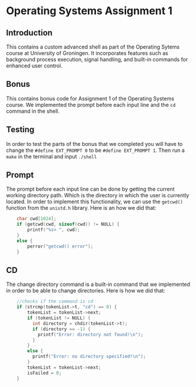 # Operating Systems Assignment 1

## Introduction

This contains a custom advanced shell as part of the Operating Sytems course at University of Groningen. It incorporates features such as background process execution,
signal handling, and built-in commands for enhanced user control.

## Bonus

This contains bonus code for Assignment 1 of the Operating Systems course. We implemented the prompt before each input line and the `cd` command in the shell.

## Testing

In order to test the parts of the bonus that we completed you will have to change the `#define EXT_PROMPT 0` to be `#define EXT_PROMPT 1`. Then run a `make` in the terminal and input `./shell`

## Prompt

The prompt before each input line can be done by getting the current working directory path. Which is the directory in which the user is currently located. In order to implement this functionality, we can use the `getcwd()` function from the `unistd.h` library. Here is an how we did that:

```c
    char cwd[1024];
    if (getcwd(cwd, sizeof(cwd)) != NULL) {
        printf("%s> ", cwd);
    }
    else {
        perror("getcwd() error");
    }
```

## CD

The change directory command is a built-in command that we implemented in order to be able to change directories. Here is how we did that:

```c
    //checks if the command is cd
    if (strcmp(tokenList->t, "cd") == 0) {
        tokenList = tokenList->next;
        if (tokenList != NULL) {
          int directory = chdir(tokenList->t);
          if (directory == -1) {
            printf("Error: directory not found!\n");
          }
        }
        else {
          printf("Error: no directory specified!\n");
        }
        tokenList = tokenList->next;
        isFailed = 0;
    }
```
